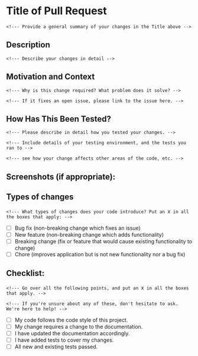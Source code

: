 # Title of Pull Request

`<!--- Provide a general summary of your changes in the Title above -->`

## Description

`<!--- Describe your changes in detail -->`


## Motivation and Context
`<!--- Why is this change required? What problem does it solve? -->`

`<!--- If it fixes an open issue, please link to the issue here. -->`

## How Has This Been Tested?
`<!--- Please describe in detail how you tested your changes. -->`

`<!--- Include details of your testing environment, and the tests you ran to -->`

`<!--- see how your change affects other areas of the code, etc. -->`

## Screenshots (if appropriate):

## Types of changes
`<!--- What types of changes does your code introduce? Put an `x` in all the boxes that apply: -->`

- [ ] Bug fix (non-breaking change which fixes an issue)
- [ ] New feature (non-breaking change which adds functionality)
- [ ] Breaking change (fix or feature that would cause existing functionality to change)
- [ ] Chore (improves application but is not new functionality nor a bug fix)

## Checklist:
`<!--- Go over all the following points, and put an `x` in all the boxes that apply. -->`

`<!--- If you're unsure about any of these, don't hesitate to ask. We're here to help! -->`
- [ ] My code follows the code style of this project.
- [ ] My change requires a change to the documentation.
- [ ] I have updated the documentation accordingly.
- [ ] I have added tests to cover my changes.
- [ ] All new and existing tests passed.
